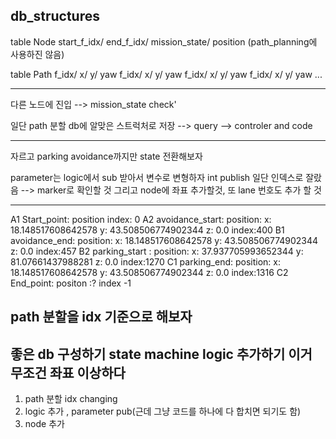 db_structures
------------------------------------------------------------------

table Node
start_f_idx/ end_f_idx/ mission_state/ position (path_planning에 사용하진 않음)

table Path
f_idx/ x/ y/ yaw
f_idx/ x/ y/ yaw
f_idx/ x/ y/ yaw
f_idx/ x/ y/ yaw
...

------------------------------------------------------------------
다른 노드에 진입 --> mission_state check'

일단  path 분할 db에 알맞은 스트럭처로 저장 --> query --> controler and code 

-------------------------------------------------------------------
자르고 parking avoidance까지만 state 전환해보자


parameter는 logic에서 sub 받아서 변수로 변형하자 int publish
일단 인덱스로 잘랐음
--> marker로 확인할 것 그리고 node에 좌표 추가할것, 또 lane 번호도 추가 할 것

---------------------------------------------------------------------
A1 Start_point: position 
	 index: 0
A2 avoidance_start:     position:
      x: 18.148517608642578
      y: 43.508506774902344
      z: 0.0
     index:400
B1 avoidance_end:     position:
      x: 18.148517608642578
      y: 43.508506774902344
      z: 0.0
      index:457
 B2 parking_start :     position:
      x: 37.937705993652344
      y: 81.07661437988281
      z: 0.0
      index:1270
  C1 parking_end:     position:
      x: 18.148517608642578
      y: 43.508506774902344
      z: 0.0
      index:1316
C2 End_point: positon :?
	index -1

path 분할을 idx 기준으로 해보자
---------------------------------------------------------------------
 좋은 db 구성하기
state machine logic 추가하기
이거 무조건 좌표 이상하다
---------------------------------------------------------------------
1. path  분할 idx changing
2. logic 추가 , parameter pub(근데 그냥 코드를 하나에 다 합치면 되기도 함)
3. node 추가
